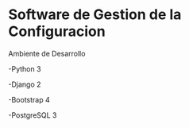 # Software de Gestion de la Configuracion
Ambiente de Desarrollo

-Python 3

-Django 2

-Bootstrap 4

-PostgreSQL 3



